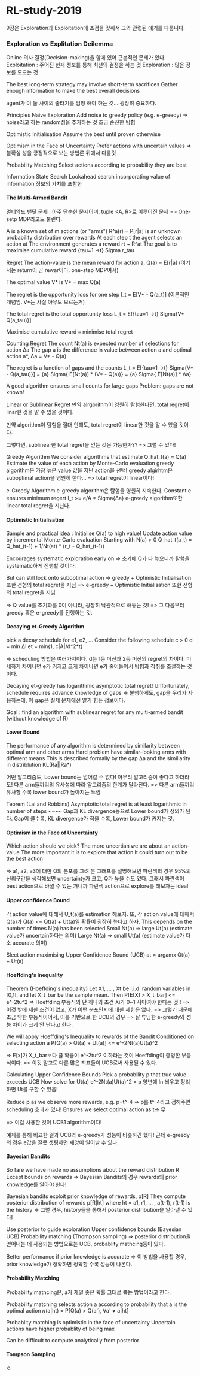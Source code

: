 # RL-study-2019

9장은 Exploration과 Exploitation에 초점을 맞춰서 그와 관련된 얘기를 다룹니다.

### Exploration vs Explitation Deilemma
Online 의사 결정(Decision-making)을 함에 있어 근본적인 문제가 있다.
  Exploitation : 주어진 현재 정보를 통해 최선의 결정을 하는 것
  Exploration  : 많은 정보를 모으는 것

The best long-term strategy may involve short-term sacrifices
Gather enough information to make the best overall decisions

agent가 이 둘 사이의 줄타기를 엄청 해야 하는 것... 굉장히 중요하다.

Principles
  Naive Exploration
    Add noise to greedy policy (e.g. e-greedy)
    => noise라고 하는 random성을 추가하는 것 조금 순진한 탐험

  Optimistic Initialisation
    Assume the best until proven otherwise

  Optimism in the Face of Uncertainty
    Prefer actions with uncertain values
    => 불확실 성을 긍정적으로 보는 방법론 뒤에서 다룰것

  Probability Matching
    Select actions according to probability they are best

  Information State Search
    Lookahead search incorporating value of information
    정보의 가치를 포함한

#### The Multi-Armed Bandit
멀티암드 밴딧 문제 : 아주 단순한 문제이며, tuple <A, R>로 이루어진 문제
=> One-setp MDP라고도 불린다.

A is a known set of m actions (or "arms")
R^a(r) = P[r|a] is an unknown probability distribution over rewards
At each step t the agent selects an action at
The environment generates a reward rt ~ R^at
The goal is to maximise cumulative reward {tau=1 ->t} Sigma r_tau

Regret
  The action-value is the mean reward for action a,
    Q(a) = E[r|a] (여기서는 return이 곧 rewar이다. one-step MDP여서)

  The optimal value V* is
    V* = max Q(a)

  The regret is the opportunity loss for one step
    l_t = E[V* - Q(a_t)] (이론적인 개념임. V*는 사실 아무도 모르는거)

  The total regret is the total opportunity loss
    L_t = E[{tau=1 ->t} Sigma{V* - Q(a_tau)}]

  Maximise cumulative reward ≡ minimise total regret

Counting Regret
  The count Nt(a) is expected number of selections for action ∆a
  The gap a is the difference in value between action a and optimal action a*,
    ∆a = V* - Q(a)

  The regret is a function of gaps and the counts
    L_t = E[{tau=1 ->t} Sigma{V* - Q(a_tau)}]
        = {a} Sigma{ E[Nt(a)] * (V* - Q(a))}
        = {a} Sigma{ E[Nt(a)] * ∆a}

  A good algorithm ensures small counts for large gaps
  Problem: gaps are not known!

Linear or Sublinear Regret
  만약 alrgorithm이 영원히 탐험한다면, total regret이 linar한 것을 알 수 있을 것이다.

  만약 algorithm이 탐험을 절대 안해도, total regret이 linear한 것을 알 수 있을 것이다.

  그렇다면, sublinear한 total regret을 얻는 것은 가능한가?? => 그럴 수 있다!

Greedy Algorithm
  We consider algorithms that estimate Q_hat_t(a) ≈ Q(a)
  Estimate the value of each action by Monte-Carlo evaluation
  greedy algorithm은 가장 높은 value 값을 지닌 action을 선택!
  greedy algirhtm은 suboptimal action을 영원히 한다... => total regret이 linear이다!

e-Greedy Algorithm
  e-greedy algorithm은 탐험을 영원히 지속한다.
  Constant e ensures minimum regert
    l_t >= e/A * Sigma{∆a}
  e-greedy algorithm또한 linear total regret을 지닌다.

#### Optimistic Initialisation
  Sample and practical idea : Initialise Q(a) to high value!
  Update action value by incremental Monte-Carlo evaluation
  Starting with N(a) > 0
    Q_hat_t(a_t) = Q_hat_(t-1) + 1/Nt(at) * (r_t - Q_hat_(t-1))

  Encourages systematic exploration early on
  => 초기에 Q가 다 높으니까 탐험을 systematic하게 진행할 것이다.

  But can still lock onto suboptimal action
  => greedy + Optimistic Initialisation 또한 선형의 total regret을 지님
  => e-greedy + Optimistic Initialisation 또한 선형의 total regret을 지님

=> Q value를 초기화를 0이 아니라, 굉장히 낙관적으로 해놓는 것!
=> 그 다음부터 greedy 혹은 e-greedy를 진행하는 것.

#### Decaying et-Greedy Algorithm
  pick a decay schedule for e1, e2, ...
  Consider the following schedule
    c  > 0
    d  = min ∆i
    et = min{1, c|A|/d^2*t}

  => scheduling 방법은 여러가지이다.
     d는 1등 머신과 2등 머신의 regret의 차이다. 미세하게 차이나면 e가 커지고 크게 차이나면 e가 줄어들어서 탐험과 착취를 조절하는 것이다.

  Decaying et-greedy has logarithmic asymptotic total regret!
  Unfortunately, schedule requires advance knowledge of gaps
  => 불행하게도, gap을 우리가 사용하는데, 이 gap은 실제 문제에선 알기 힘든 정보이다.

  Goal : find an algorithm with sublinear regret for any multi-armed bandit
  (without knowledge of R)

#### Lower Bound
  The performance of any algorithm is determined by similarity between optimal arm and other arms
  Hard problem have similar-looking arms with different means
  This is described formally by the gap ∆a and the similiarity in distriblution KL(Ra||Ra*)

  어떤 알고리즘도, Lower bound는 넘어갈 수 없다! 아무리 알고리즘이 좋다고 하더라도!
  다른 arm들끼리의 유사성에 따라 알고리즘의 한계가 달라진다.
  => 다른 arm들끼리 유사할 수록 lower bound가 높아지는 느낌

  Teorem (Lai and Robbins)
  Asymptotic total regret is at least logarithmic in number of steps
    ~~~~ Gap과 KL divergence등으로 Lower bound가 정의가 된다.
    Gap이 클수록, KL divergence가 작을 수록, Lower bound가 커지는 것.

#### Optimism in the Face of Uncertainty
  Which action should we pick?
  The more uncertian we are about an action-value
  The more important it is to explore that action
  It could turn out to be the best action

  => a1, a2, a3에 대한 Q의 분포를 그려 본 그래프를 설명해보면
  파란색의 경우 95%의 신뢰구간을 생각해보면 uncertainty가 크고, Q가 높을 수도 있다.
  그래서 파란색이 best action으로 바뀔 수 있는 거니까 파란색 action으로 explore를 해보자는 idea!

#### Upper confidence Bound
  각 action value에 대해서 U_t(a)를 estimation 해보자.
  또, 각 action value에 대해서 Q(a)가 Q(a) <= Qt(a) + Ut(a)일 확률이 굉장히 높다고 하자.
  This depends on the number of times N(a) has been selected
    Small Nt(a) => large Ut(a) (estimate value가 uncertain하다는 의미)
    Large Nt(a) => small Ut(a) (estimate value가 다소 accurate 의미)

  Slect action maximising Upper Confidence Bound (UCB)
    at = argamx Qt(a) + Ut(a)

#### Hoeffding's Inequality
  Theorem (Hoeffding's inequality)
    Let X1, ... , Xt be i.i.d. random variables in [0,1], and
    let X_t_bar be the sample mean. Then
      P[E[X] > X_t_bar] <= e^-2tu^2
    => Hoeffding 부등식의 단 하나의 조건 Xi가 0~1 사이여야 한다는 것!!
    => 이것 밖에 제한 조건이 없고, X가 어떤 분포인지에 대한 제한은 없다.
    => 그렇기 때문에 조금 약한 부등식이어서, 이를 기반으로 한 UCB의 경우
    => 잘 튜닝한 e-greedy와 성능 차이가 크게 안 난다고 한다.

  We will apply Hoeffding's Inequality to rewards of the Bandit
  Conditioned on selecting action a
    P[Q(a) > Qt(a) + Ut(a)] <= e^-2Nt(a)Ut(a)^2

  => E[x]가 X_t_bar보다 클 확률이 e^-2tu^2 이하라는 것이 Hoeffding이 증명한 부등식이다.
  => 이것 말고도 다른 많은 지표들이 UCB로써 사용될 수 있다.

Calculating Upper Confidence Bounds
  Pick a probability p that true value exceeds UCB
  Now solve for Ut(a)
    e^-2Nt(a)Ut(a)^2 = p
    양변에 ln 씌우고 정리하면 Ut를 구할 수 있음!

  Reduce p as we observe more rewards, e.g. p=t^-4
  => p를 t^-4라고 정해주면 scheduling 효과가 있다!
  Ensures we select optimal action as t-> 무

  => 이걸 사용한 것이 UCB1 algorithm이다!

예제를 통해 비교한 결과 UCB와 e-greedy가 성능이 비슷하긴 했다!
근데 e-greedy의 경우 e값을 잘못 셋팅하면 재앙이 일어날 수 있다.

#### Bayesian Bandits
So fare we have made no assumptions about the reward distribution R
  Except bounds on rewards
  => Bayesian Bandits의 경우 rewards의 prior knowledge를 알아야 한다!

Bayesian bandits exploit prior knowledge of rewards, p[R]
They compute posterior distribution of rewards p[R|ht]
  where ht = a1, r1, ... , a(t-1), r(t-1) is the history
  => 그럴 경우, history들을 통해서 posterior distribution을 알아낼 수 있다!

Use posterior to guide exploration
  Upper confidence bounds (Bayesian UCB)
  Probability matching (Thompson sampling)
  => posterior distribution을 얻어내는 데 사용되는 방법으로는 UCB, probablity mathcing등이 있다.

Better performance if prior knowledge is accurate
  => 이 방법을 사용할 경우, prior knowledge가 정확하면 정확할 수록 성능이 나온다.

#### Probability Matching
Probability mathcing은, a가 제일 좋은 확률 그대로 뽑는 방법이라고 한다.

Probability matching selects action a according to probability that a is the optimal action
  𝜋(a|ht) = P[Q(a) > Q(a'), ∀a' ≠ a|ht]

Probablity matching is optimistic in the face of uncertainty
  Uncertain actions have higher probablity of being max

Can be difficult to compute analytically from posterior




#### Tompson Sampling
















ㅇ
